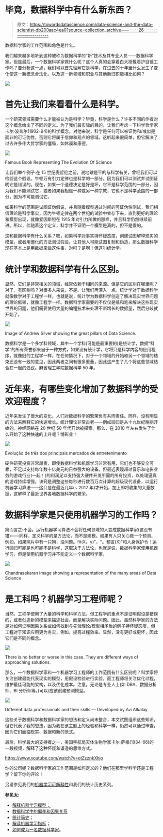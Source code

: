 # 毕竟，数据科学中有什么新东西？

> 原文：<https://towardsdatascience.com/data-science-and-the-data-scientist-db200aac4ea0?source=collection_archive---------26----------------------->

数据科学家的工作范围和角色是什么。

我们越来越多地听到这种被称为数据科学的“新”技术及其专业人员——数据科学家。但是最后，一个数据科学家做什么呢？这个人真的会穿着白大褂戴着护目镜工作吗？要分析这一点，我们可以首先理解它是科学，在过去的十年里什么发生了变化使这一新概念合法化，以及这一新领域和职业与其他新旧职能相比如何？

![](img/f80ef99993fcef6446d5fab2ee3a0d91.png)

# 首先让我们来看看什么是科学。

一个研究领域需要什么才能被认为是科学？毕竟，科学是什么？许多不同的作者对这个概念给出了不同的定义。为了我们最实际的目的，让我们考虑一下科学哲学家卡尔·波普尔(1902-94)的科学概念。对他来说，科学是任何可以被证伪和/或似是而非的可证伪性，否则它将属于信仰和观点的领域。这听起来很简单，但它解决了过去许多伟大哲学家的僵局，如休谟和康德。

![](img/a0ceb27f0f896eada85bf5efc60790d2.png)

Famous Book Representing The Evolution Of Science

让我们举个例子:在 15 世纪麦哲伦之前，说地球是平的与科学有关，曾经我们可以检验这个假设。牛顿万有引力定律也是科学的一部分，因为我们可以测试并试图证明它是错误的。现在，如果一个道德决定是好是坏，它不是科学范围的一部分，因为我们不能测试它，或者如果我相信一种或另一种宗教，它也不是科学范围的一部分，因为不可能测试它。

如果科学的范围是试图证伪假说，并且随着模型通过时间的可证伪性测试，我们相信理论是科学事实，因为牛顿定律在两个世纪的试验中幸存下来，直到更好的理论和模型出现，就像爱因斯坦在 1915 年对引力所做的那样，并且科学仍然继续前进。所以，伴随着这个定义，科学并不证明一个模型是真的，但不是假的。

这和数据科学有什么关系？嗯，如果科学对事实持怀疑态度，创建试图解释现实的模型，或者用僵化的方法测试假设，让其他人可能试图复制和伪造，那么数据科学现在基本上是用数据来做这件事，对吗？是啊！但这叫统计学。

# 统计学和数据科学有什么区别。

显然，它们是非常相关的领域，经常依赖于相同的来源。但是它的区别在哪里呢？对了，有区别吗？对很多人来说，不是。让我们再深入一点。统计学对于数据科学就像数学对于工程学一样，也就是说，统计学为数据科学创造了解决现实世界问题的理论框架，就像工程学一样。数据科学家需要的不仅仅是纸和笔来解决这些现实世界的问题，他们需要使用大量的编程技术来处理不断增长的数据量，然后分歧就开始了。

![](img/5dfa55d56384de20d1dae558f25637fa.png)

Image of Andrew Silver showing the great pillars of Data Science.

数据科学是一个多学科领域，其中一个学科(可能是最重要的)是统计学，数据“科学”的所有荣誉都来自于一种方式，如果没有统计学，它将只是科学内容的应用程序，就像旧的工程学一样。在任何情况下，对于一个领域的开始和另一个领域的结束还没有一致的意见，因此两者之间有很多重叠，因此这产生了几个将这些领域结合在一起的倡议。麻省理工学院数据科学 50 年。

# **近年来，有哪些变化增加了数据科学的受欢迎程度？**

近年来发生了很大的变化，人们对数据科学的繁荣负有共同责任。同样，没有明显的方法来解释它的快速增长。统计理论非常古老——例如回归是从十九世纪晚期开始的。神经网络在 20 世纪 50 年代开始被探索。那么，在 2010 年左右发生了什么开始了这种快速的上升呢？博彩业！

![](img/ae29d72021ce77e379c930cc6fed29da.png)

Evolução de três dos principais mercados de entretenimento

硬件研究投资非常昂贵，即使数据科学和机器学习非常有用，它们也不够安全可靠，不足以支持每年数十亿美元的日益强大的设备。但最近表现超过音乐和电影业务的游戏行业(一起！)的利润足以支持强大硬件开发所需的所有投资，以处理逼真的游戏持续增强。诀窍是调整这些每秒进行数百万次计算的超级现代设备，以运行机器学习算法——这只是在最近几年(~ 2012 年)才开始，加上即将收集的大量数据，这解释了最近世界各地数据科学的繁荣。

# **数据科学家是只使用机器学习的工作吗？**

简而言之:不会。运行机器学习算法不会将任何领域的人变成数据科学家(这没有错)——同样，定义科学的是方法论，而不是建模。如果有人只关心做一个预测，例如，如果照片中有一只狗，没问题。fit(X，y)"，"。预言(X)"和人身保护令！运行回归可能是也可能不是科学，这取决于方法论。也就是说，数据科学家使用机器学习，但是使用机器学习并不能定义一个数据科学家。

![](img/1a17d40ba2c18fa04f166509049fa47c.png)

Chandrasekaran image showing a representation of the many areas of Data Science

# **是工科吗？机器学习工程师呢？**

当然，工程学使用了大量的科学和科学方法，但工程学的重点不是证明假设是错误的，或者创造新的模型来描述社会，而是解决实际问题。因此，虽然科学家的方法是对如何证明因果关系或如何找到与先验理论/模型相矛盾的例子持怀疑态度，但工程对于知识应用更为务实，例如，提高过程效率。显然，没有更好或更坏，因此它们是不同的概念。

![](img/ec3e20ace608eab9425dd508b74b1495.png)

There is no better or worse in this case. They are different ways of approaching solutions.

那么，一个数据科学家和一个机器学习工程师的工作范围有什么区别呢？科学家将关注创建最能代表现实的模型，用假设检验进行实验，而工程师将关注优化过程，维护最佳可能的架构，以及优化成本。注意，无论是专业人士(如 DBA、数据分析师、BI 分析师等。)可以/应该创建预测模型。

![](img/6bce3b270a2fc1b2c57b93339936832f.png)

Different data professionals and their skills — Developed by Avi Alkalay

这些关于数据科学和数据科学家的想法和定义尚未整合，本文试图组织这些知识，但它代表了我的想法，因为我在该主题上的经验和科学一样，仍然可以通过审查，因为它们面临现实、数据和新的范式。

最后，科学最大的支持者之一，美国宇航局天体生物学家卡尔·萨根(1934-96)的一段视频，解释了这种怀疑和谦逊的思维方式。

https://www.youtube.com/watch?v=otZzznkXhjo

你的公司呢？数据科学家的工作范围是如何定义的？他们在那里学科学还是工程学？留下你的评论！

另请参见我们的[机器学习可解释性](/interpreting-machine-learning-model-70fa49d20af1)和我们的统计历史系列。

**参见太:**

*   [解释机器学习模型；](/the-ultimate-guide-using-game-theory-to-interpret-machine-learning-c384cbb6929)
*   [数据科学中的偏差和因果关系](/the-10bias-and-causality-techniques-of-that-everyone-needs-to-master-6d64dc3a8d68)
*   [统计简史](http://a%20brief%20history%20of%20statistics/)；
*   [解读机器学习指标](/confusion-matrix-deep-dive-8a028b005a97)；
*   [如何成为一名数据科学家](/how-to-become-a-data-scientist-2a02ed565336)。